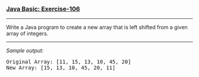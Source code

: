 ### [Java Basic: Exercise-106](https://www.w3resource.com/java-exercises/basic/java-basic-exercise-106.php)

***
<p>Write a Java program to create a new array that is left shifted from a given array of integers.</p>

***
_Sample output:_
<pre class="output">Original Array: [11, 15, 13, 10, 45, 20]                               
New Array: [15, 13, 10, 45, 20, 11]
</pre>